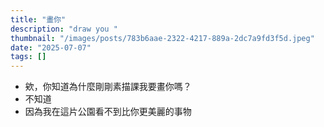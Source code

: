 ```yaml
---
title: "畫你"
description: "draw you "
thumbnail: "/images/posts/783b6aae-2322-4217-889a-2dc7a9fd3f5d.jpeg"
date: "2025-07-07"
tags: []
---
```

- 欸，你知道為什麼剛剛素描課我要畫你嗎？
- 不知道
- 因為我在這片公園看不到比你更美麗的事物

